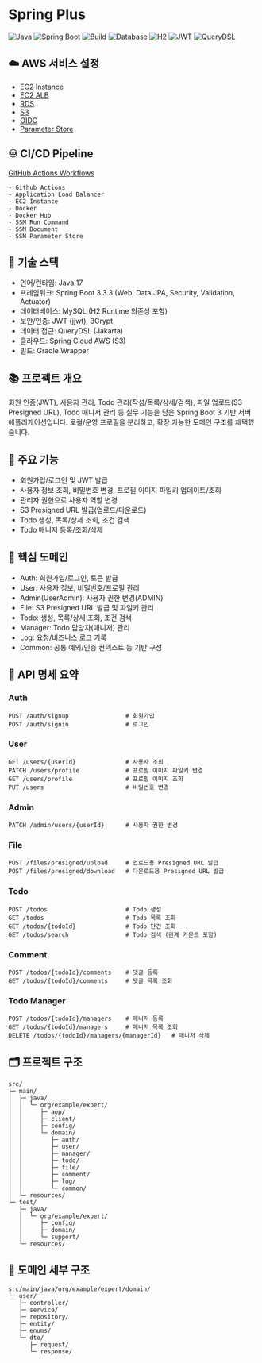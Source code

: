 # Spring Plus

[![Java](https://img.shields.io/badge/Java-17-007396?logo=openjdk&logoColor=white)](https://adoptium.net/temurin/releases/)
[![Spring Boot](https://img.shields.io/badge/Spring%20Boot-3.3-6DB33F?logo=spring-boot&logoColor=white)](https://spring.io/projects/spring-boot)
[![Build](https://img.shields.io/badge/Build-Gradle-02303A?logo=gradle&logoColor=white)](https://gradle.org/)
[![Database](https://img.shields.io/badge/Database-MySQL-4479A1?logo=mysql&logoColor=white)](https://www.mysql.com/)
[![H2](https://img.shields.io/badge/H2-Test%20DB-lightblue.svg)](https://www.h2database.com/)
[![JWT](https://img.shields.io/badge/JWT-Auth-black.svg)](https://jwt.io/)
[![QueryDSL](https://img.shields.io/badge/QueryDSL-Jakarta-1f6feb)](https://querydsl.com/)

## ☁️ AWS 서비스 설정

- [EC2 Instance](docs/ec2.md)
- [EC2 ALB](docs/alb.md)
- [RDS](docs/rds.md)
- [S3](docs/s3.md)
- [OIDC](docs/oidc.md)
- [Parameter Store](docs/parameter-store.md)

## ♾️ CI/CD Pipeline

[GitHub Actions Workflows](.github/workflows/)
```text
- Github Actions
- Application Load Balancer
- EC2 Instance
- Docker
- Docker Hub
- SSM Run Command
- SSM Document
- SSM Parameter Store
```

## 🧰 기술 스택

- 언어/런타임: Java 17
- 프레임워크: Spring Boot 3.3.3 (Web, Data JPA, Security, Validation, Actuator)
- 데이터베이스: MySQL (H2 Runtime 의존성 포함)
- 보안/인증: JWT (jjwt), BCrypt
- 데이터 접근: QueryDSL (Jakarta)
- 클라우드: Spring Cloud AWS (S3)
- 빌드: Gradle Wrapper

## 📚 프로젝트 개요

회원 인증(JWT), 사용자 관리, Todo 관리(작성/목록/상세/검색), 파일 업로드(S3 Presigned URL), Todo 매니저 관리 등 실무 기능을 담은 Spring
Boot 3 기반 서버
애플리케이션입니다. 로컬/운영 프로필을 분리하고, 확장 가능한 도메인 구조를 채택했습니다.

## 🚀 주요 기능

- 회원가입/로그인 및 JWT 발급
- 사용자 정보 조회, 비밀번호 변경, 프로필 이미지 파일키 업데이트/조회
- 관리자 권한으로 사용자 역할 변경
- S3 Presigned URL 발급(업로드/다운로드)
- Todo 생성, 목록/상세 조회, 조건 검색
- Todo 매니저 등록/조회/삭제

## 🧩 핵심 도메인

- Auth: 회원가입/로그인, 토큰 발급
- User: 사용자 정보, 비밀번호/프로필 관리
- Admin(UserAdmin): 사용자 권한 변경(ADMIN)
- File: S3 Presigned URL 발급 및 파일키 관리
- Todo: 생성, 목록/상세 조회, 조건 검색
- Manager: Todo 담당자(매니저) 관리
- Log: 요청/비즈니스 로그 기록
- Common: 공통 예외/인증 컨텍스트 등 기반 구성

## 📘 API 명세 요약

### Auth

```http
POST /auth/signup                # 회원가입
POST /auth/signin                # 로그인
```

### User

```http
GET /users/{userId}              # 사용자 조회
PATCH /users/profile             # 프로필 이미지 파일키 변경
GET /users/profile               # 프로필 이미지 조회
PUT /users                       # 비밀번호 변경
```

### Admin

```http
PATCH /admin/users/{userId}      # 사용자 권한 변경
```

### File

```http
POST /files/presigned/upload     # 업로드용 Presigned URL 발급
POST /files/presigned/download   # 다운로드용 Presigned URL 발급
```

### Todo

```http
POST /todos                      # Todo 생성
GET /todos                       # Todo 목록 조회
GET /todos/{todoId}              # Todo 단건 조회
GET /todos/search                # Todo 검색 (관계 카운트 포함)
```

### Comment

```http
POST /todos/{todoId}/comments    # 댓글 등록
GET /todos/{todoId}/comments     # 댓글 목록 조회
```

### Todo Manager

```http
POST /todos/{todoId}/managers    # 매니저 등록
GET /todos/{todoId}/managers     # 매니저 목록 조회
DELETE /todos/{todoId}/managers/{managerId}   # 매니저 삭제
```

## 🗂️ 프로젝트 구조

```text
src/
├─ main/
│  ├─ java/
│  │  └─ org/example/expert/
│  │     ├─ aop/
│  │     ├─ client/
│  │     ├─ config/
│  │     └─ domain/
│  │        ├─ auth/
│  │        ├─ user/
│  │        ├─ manager/
│  │        ├─ todo/
│  │        ├─ file/
│  │        ├─ comment/
│  │        ├─ log/
│  │        └─ common/
│  └─ resources/
└─ test/
   ├─ java/
   │  └─ org/example/expert/
   │     ├─ config/
   │     ├─ domain/
   │     └─ support/
   └─ resources/
```

## 🧱 도메인 세부 구조

```text
src/main/java/org/example/expert/domain/
└─ user/
   ├─ controller/
   ├─ service/
   ├─ repository/
   ├─ entity/
   ├─ enums/
   └─ dto/
      ├─ request/
      └─ response/
```
